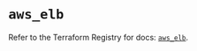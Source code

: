 # `aws_elb`

Refer to the Terraform Registry for docs: [`aws_elb`](https://registry.terraform.io/providers/hashicorp/aws/6.3.0/docs/resources/elb).
